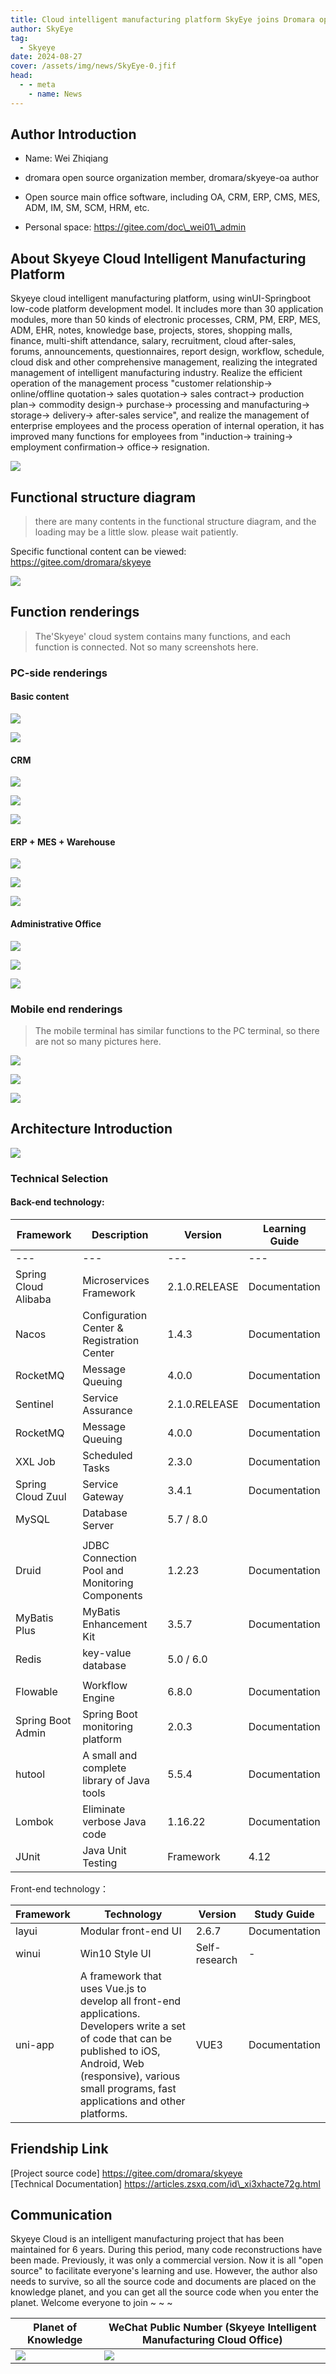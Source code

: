 ```yaml
---
title: Cloud intelligent manufacturing platform SkyEye joins Dromara open source community
author: SkyEye
tag:
  - Skyeye
date: 2024-08-27
cover: /assets/img/news/SkyEye-0.jfif
head:
  - - meta
    - name: News
---
```


## Author Introduction

* Name: Wei Zhiqiang

* dromara open source organization member, dromara/skyeye-oa author

* Open source main office software, including OA, CRM, ERP, CMS, MES, ADM, IM, SM, SCM, HRM, etc.

* Personal space: https://gitee.com/doc\_wei01\_admin
  

## About Skyeye Cloud Intelligent Manufacturing Platform

Skyeye cloud intelligent manufacturing platform, using winUI-Springboot low-code platform development model. It includes more than 30 application modules, more than 50 kinds of electronic processes, CRM, PM, ERP, MES, ADM, EHR, notes, knowledge base, projects, stores, shopping malls, finance, multi-shift attendance, salary, recruitment, cloud after-sales, forums, announcements, questionnaires, report design, workflow, schedule, cloud disk and other comprehensive management, realizing the integrated management of intelligent manufacturing industry. Realize the efficient operation of the management process "customer relationship-> online/offline quotation-> sales quotation-> sales contract-> production plan-> commodity design-> purchase-> processing and manufacturing-> storage-> delivery-> after-sales service", and realize the management of enterprise employees and the process operation of internal operation, it has improved many functions for employees from "induction-> training-> employment confirmation-> office-> resignation.

![](/assets/img/news/SkyEye-0.jfif)

## Functional structure diagram

> there are many contents in the functional structure diagram, and the loading may be a little slow. please wait patiently.

Specific functional content can be viewed: https://gitee.com/dromara/skyeye

![](/assets/img/news/SkyEye-1.jfif)

## Function renderings

> The'Skyeye' cloud system contains many functions, and each function is connected. Not so many screenshots here.

### PC-side renderings

#### Basic content

![](/assets/img/news/SkyEye-2.png)

![](/assets/img/news/SkyEye-3.png)

#### CRM

![](/assets/img/news/SkyEye-4.png)

![](/assets/img/news/SkyEye-5.png)

![](/assets/img/news/SkyEye-6.png)

#### ERP + MES + Warehouse

![](/assets/img/news/SkyEye-7.png)

![](/assets/img/news/SkyEye-8.png)

![](/assets/img/news/SkyEye-9.png)

#### Administrative Office

![](/assets/img/news/SkyEye-10.png)

![](/assets/img/news/SkyEye-11.png)

![](/assets/img/news/SkyEye-12.png)

### Mobile end renderings

> The mobile terminal has similar functions to the PC terminal, so there are not so many pictures here.

![](/assets/img/news/SkyEye-13.png)

![](/assets/img/news/SkyEye-14.png)

![](/assets/img/news/SkyEye-15.png)

## Architecture Introduction

![](/assets/img/news/SkyEye-16.png)

### Technical Selection

#### Back-end technology:

| Framework | Description | Version | Learning Guide |
| --- | --- | --- | --- |
| ---                  | ---                                            | ---           | ---            |
| Spring Cloud Alibaba | Microservices Framework                        | 2.1.0.RELEASE | Documentation  |
| Nacos                | Configuration Center & Registration Center     | 1.4.3         | Documentation  |
| RocketMQ             | Message Queuing                                | 4.0.0         | Documentation  |
| Sentinel             | Service Assurance                              | 2.1.0.RELEASE | Documentation  |
| RocketMQ             | Message Queuing                                | 4.0.0         | Documentation  |
| XXL Job              | Scheduled Tasks                                | 2.3.0         | Documentation  |
| Spring Cloud Zuul    | Service Gateway                                | 3.4.1         | Documentation  |
| MySQL                | Database Server                                | 5.7 / 8.0     |                |
|                      |                                                |               |                |
| Druid | JDBC Connection Pool and Monitoring Components | 1.2.23 |Documentation|
| MyBatis Plus | MyBatis Enhancement Kit | 3.5.7 |Documentation|
| Redis | key-value database | 5.0 / 6.0 ||
|  |  |  ||
| Flowable | Workflow Engine | 6.8.0 |Documentation|
| Spring Boot Admin | Spring Boot monitoring platform | 2.0.3 |Documentation|
| hutool | A small and complete library of Java tools | 5.5.4 |Documentation|
| Lombok | Eliminate verbose Java code | 1.16.22 |Documentation|
| JUnit | Java Unit Testing | Framework |4.12|

Front-end technology：

| Framework | Technology | Version | Study Guide |
| --- | --- | --- | --- |
| layui | Modular front-end UI | 2.6.7 | Documentation |
| winui | Win10 Style UI | Self-research | \- |
| uni-app | A framework that uses Vue.js to develop all front-end applications. Developers write a set of code that can be published to iOS, Android, Web (responsive), various small programs, fast applications and other platforms. | VUE3 | Documentation |

## Friendship Link

\[Project source code\] https://gitee.com/dromara/skyeye  
\[Technical Documentation\] https://articles.zsxq.com/id\_xi3xhacte72g.html

## Communication

Skyeye Cloud is an intelligent manufacturing project that has been maintained for 6 years. During this period, many code reconstructions have been made. Previously, it was only a commercial version. Now it is all "open source" to facilitate everyone's learning and use. However, the author also needs to survive, so all the source code and documents are placed on the knowledge planet, and you can get all the source code when you enter the planet. Welcome everyone to join ~ ~ ~

  



| Planet of Knowledge                 | WeChat Public Number (Skyeye Intelligent Manufacturing Cloud Office) |
| ----------------------------------- | ------------------------------------------------------------ |
| ![](/assets/img/news/SkyEye-17.png) | ![](/assets/img/news/SkyEye-18.jfif)                         |
